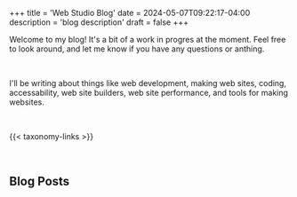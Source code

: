 +++
title = 'Web Studio Blog'
date = 2024-05-07T09:22:17-04:00
description = 'blog description'
draft = false
+++

<p>Welcome to my blog! It's a bit of a work in progres at the moment. Feel free to look around, and let me know if you
  have any questions or anthing.</p>

<br>

I'll be writing about things like web development, making web sites, coding, accessability, web site builders, web site performance, and tools for making websites.

<br>

{{< taxonomy-links >}}

<br>

<h2 class='txt-center'>Blog Posts</h2> 
